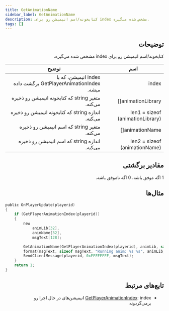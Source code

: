 ```yaml
---
title: GetAnimationName
sidebar_label: GetAnimationName
description: کتابخونه/اسم انیمیشن رو برای index مشخص شده می‌گیره.
tags: []
---
```


<div dir="rtl" style={{ textAlign: "right" }}>

## توضیحات

کتابخونه/اسم انیمیشن رو برای index مشخص شده می‌گیره.

| اسم                              | توضیح                                                   |
| -------------------------------- | ------------------------------------------------------ |
| index                            | index انیمیشن، که با GetPlayerAnimationIndex برگشت داده میشه. |
| animationLibrary[]               | متغیر string که کتابخونه انیمیشن رو ذخیره می‌کنه.        |
| len1 = sizeof (animationLibrary) | اندازه string که کتابخونه انیمیشن رو ذخیره می‌کنه.       |
| animationName[]                  | متغیر string که اسم انیمیشن رو ذخیره می‌کنه.            |
| len2 = sizeof (animationName)    | اندازه string که اسم انیمیشن رو ذخیره می‌کنه.           |

## مقادیر برگشتی

1 اگه موفق باشه، 0 اگه ناموفق باشه.

## مثال‌ها

</div>

```c
public OnPlayerUpdate(playerid)
{
    if (GetPlayerAnimationIndex(playerid))
    {
        new
            animLib[32],
            animName[32],
            msgText[128];

        GetAnimationName(GetPlayerAnimationIndex(playerid), animLib, sizeof animLib, animName, sizeof animName);
        format(msgText, sizeof msgText, "Running anim: %s %s", animLib, animName);
        SendClientMessage(playerid, 0xFFFFFFFF, msgText);
    }
    return 1;
}
```

<div dir="rtl" style={{ textAlign: "right" }}>

## تابع‌های مرتبط

- [GetPlayerAnimationIndex](GetPlayerAnimationIndex): index انیمیشن‌های در حال اجرا رو برمی‌گردونه

</div>